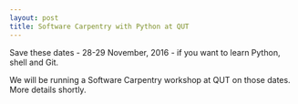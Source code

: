 ```yaml
---
layout: post
title: Software Carpentry with Python at QUT
---
```


Save these dates - 28-29 November, 2016 - if you want to learn Python, shell and Git.

We will be running a Software Carpentry workshop at QUT on those dates. More details shortly.
